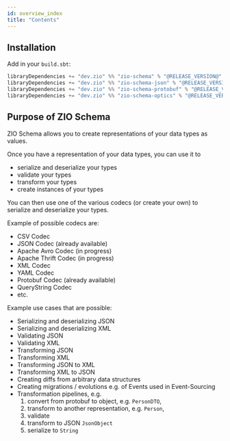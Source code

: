 ```yaml
---
id: overview_index
title: "Contents"
---
```


## Installation

Add in your `build.sbt`:

```scala
libraryDependencies += "dev.zio" %% "zio-schema" % "@RELEASE_VERSION@"
libraryDependencies += "dev.zio" %% "zio-schema-json" % "@RELEASE_VERSION@"
libraryDependencies += "dev.zio" %% "zio-schema-protobuf" % "@RELEASE_VERSION@"
libraryDependencies += "dev.zio" %% "zio-schema-optics" % "@RELEASE_VERSION@"
```

## Purpose of ZIO Schema
ZIO Schema allows you to create representations of your data types as values. 

Once you have a representation of your data types, you can use it to 
 - serialize and deserialize your types
 - validate your types
 - transform your types
 - create instances of your types

You can then use one of the various codecs (or create your own) to serialize and deserialize your types.

Example of possible codecs are:
 - CSV Codec
 - JSON Codec (already available)
 - Apache Avro Codec (in progress)
 - Apache Thrift Codec (in progress)
 - XML Codec
 - YAML Codec
 - Protobuf Codec (already available)
 - QueryString Codec
 - etc.

Example use cases that are possible:
 - Serializing and deserializing JSON
 - Serializing and deserializing XML
 - Validating JSON
 - Validating XML
 - Transforming JSON
 - Transforming XML
 - Transforming JSON to XML
 - Transforming XML to JSON
 - Creating diffs from arbitrary data structures
 - Creating migrations / evolutions e.g. of Events used in Event-Sourcing
 - Transformation pipelines, e.g. 
   1. convert from protobuf to object, e.g. `PersonDTO`,
   2. transform to another representation, e.g. `Person`,
   3. validate
   4. transform to JSON `JsonObject`
   5. serialize to `String`



